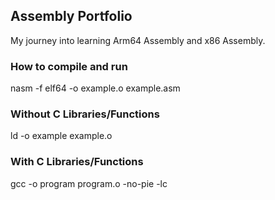 ## Assembly Portfolio
My journey into learning Arm64 Assembly and x86 Assembly.

### How to compile and run
nasm -f elf64 -o example.o example.asm

### Without C Libraries/Functions
ld -o example example.o

### With C Libraries/Functions
gcc -o program program.o -no-pie -lc
